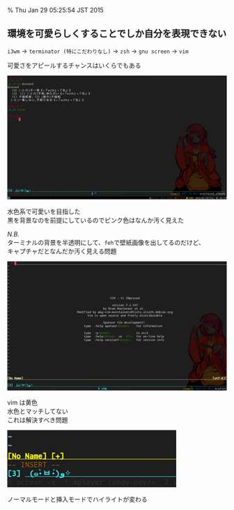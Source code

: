 % Thu Jan 29 05:25:54 JST 2015

## 環境を可愛らしくすることでしか自分を表現できない

`i3wm` -> `terminator (特にこだわりなし)` -> `zsh` -> `gnu screen` -> `vim`

可愛さをアピールするチャンスはいくらでもある

![](../../img/2015/0129a.png)

水色系で可愛いを目指した  
黒を背景なのを前提にしているのでピンク色はなんか汚く見えた

*N.B.*  
ターミナルの背景を半透明にして、`feh`で壁紙画像を出してるのだけど、  
キャプチャだとなんだか汚く見える問題

![](../../img/2015/0129b.png)

vim は黄色  
水色とマッチしてない  
これは解決すべき問題

![](../../img/2015/0129c.png)

ノーマルモードと挿入モードでハイライトが変わる
